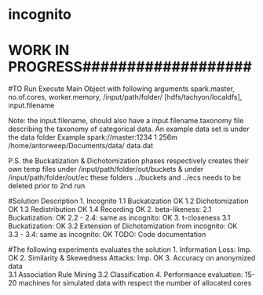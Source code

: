 # incognito
# WORK IN PROGRESS###################
#TO Run
Execute Main Object with following arguments
 spark.master, no.of.cores, worker.memory, /input/path/folder/ [hdfs/tachyon/localdfs], input.filename
 
 Note: the input.filename, should also have a input.filename.taxonomy file describing the taxonomy of categorical data.
 		An example data set is under the data folder
 	Example
 		spark://master:1234
 		1
		256m
		/home/antorweep/Documents/data/
		data.dat

P.S. the Buckatization & Dichotomization phases respectively creates their own temp files 
		under /input/path/folder/out/buckets & under /input/path/folder/out/ec 
		these folders ../buckets and ../ecs needs to be deleted prior to 2nd run
		
#Solution Description
	1. Incognito
		1.1 Buckatization OK
		1.2 Dichotomization OK
		1.3 Redistribution OK 
		1.4 Recording OK 
	2. beta-likeness: 
		2.1 Buckatization: OK
		2.2 - 2.4: same as incognito: OK
	3. t-closeness
		3.1 Buckatization: OK
		3.2 Extension of Dichotomization from incognito: OK  
		3.3 - 3.4: same as incognito: OK
	TODO: Code documentation
		
#The following experiments evaluates the solution
	1. Information Loss: Imp. OK
	2. Similarity & Skewedness Attacks: Imp. OK
	3. Accuracy on anonymized data  
    	3.1 Association Rule Mining
    	3.2 Classification
	4. Performance evaluation: 15-20 machines for simulated data with respect the number of allocated cores	
				 
